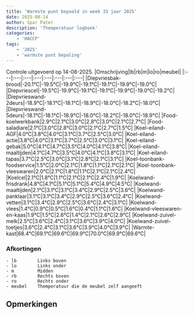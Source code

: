 ```yaml
---
title: 'Warmste punt bepaald in week 33 jaar 2025'
date: 2025-08-14
author: Spar Pater
description: 'Themperatuur logboek'
categories:
    - 'HACCP'
tags:
    - '2025'
    - 'warmste punt bepaling'
---
```

Controle uitgevoerd op 14-08-2025.
|Omschrijving|lb|rb|m|lo|ro|meubel|
|:---|:---|:---|:---|:---|:---|:---|:---|
|Diepvriesbak-brood|-20.1°C|-19.5°C|-19.9°C|-19.1°C|-19.1°C|-19.9°C|-19.0°C|
|Diepvriescel|-19.5°C|-19.9°C|-19.1°C|-19.1°C|-19.9°C|-19.0°C|-19.2°C|
|Diepvrieswand-2deurs|-18.9°C|-18.1°C|-18.1°C|-18.9°C|-18.0°C|-18.2°C|-18.0°C|
|Diepvrieswand-5deurs|-18.1°C|-18.1°C|-18.9°C|-18.0°C|-18.2°C|-18.0°C|-18.9°C|
|Food-koelwerkbank|2.9°C|2.1°C|3.0°C|2.8°C|3.0°C|2.1°C|2.7°C|
|Food-saladiare|2.1°C|3.0°C|2.8°C|3.0°C|2.1°C|2.7°C|1.5°C|
|Koel-eiland-AGF|4.0°C|3.8°C|4.0°C|3.1°C|3.7°C|2.5°C|3.0°C|
|Koel-eiland-actie|3.8°C|4.0°C|3.1°C|3.7°C|2.5°C|3.0°C|3.1°C|
|Koel-eiland-gebak|5.0°C|4.1°C|4.7°C|3.5°C|4.0°C|4.1°C|3.8°C|
|Koel-eiland-maaltijden|4.1°C|4.7°C|3.5°C|4.0°C|4.1°C|3.8°C|3.1°C|
|Koel-eiland-tapas|3.7°C|2.5°C|3.0°C|3.1°C|2.8°C|2.1°C|3.1°C|
|Koel-toonbank-foodservice|1.5°C|2.0°C|2.1°C|1.8°C|1.1°C|2.1°C|2.1°C|
|Koel-toonbank-vleeswaren|2.0°C|2.1°C|1.8°C|1.1°C|2.1°C|2.1°C|2.4°C|
|Koelcel|2.1°C|1.8°C|1.1°C|2.1°C|2.1°C|2.4°C|1.9°C|
|Koelwand-frisdrank|4.8°C|4.1°C|5.1°C|5.1°C|5.4°C|4.9°C|4.5°C|
|Koelwand-maaltijden|2.1°C|3.1°C|3.1°C|3.4°C|2.9°C|2.5°C|3.6°C|
|Koelwand-panklaar|3.1°C|3.1°C|3.4°C|2.9°C|2.5°C|3.6°C|2.4°C|
|Koelwand-vetten|3.1°C|3.4°C|2.9°C|2.5°C|3.6°C|2.4°C|3.1°C|
|Koelwand-vlees|1.4°C|0.9°C|0.5°C|1.6°C|0.4°C|1.1°C|1.6°C|
|Koelwand-vleeswaren-en-kaas|1.9°C|1.5°C|2.6°C|1.4°C|2.1°C|2.6°C|2.9°C|
|Koelwand-zuivel-melk|2.5°C|3.6°C|2.4°C|3.1°C|3.6°C|3.9°C|4.0°C|
|Koelwand-zuivel-toetjes|3.6°C|2.4°C|3.1°C|3.6°C|3.9°C|4.0°C|3.9°C|
|Warmte-kast|68.4°C|69.1°C|69.6°C|69.9°C|70.0°C|69.9°C|69.6°C|

### Afkortingen
    - lb        Links boven
    - lo        Links onder
    - m         Midden
    - rb        Rechts boven
    - ro        Rechts onder
    - meubel    Themperatuur die de meubel zelf aangeeft

## Opmerkingen


